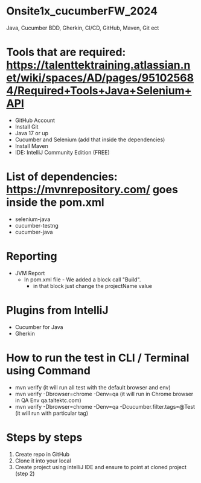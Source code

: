 # Onsite1x_cucumberFW_2024
Java, Cucumber BDD, Gherkin, CI/CD, GitHub, Maven, Git ect

# Tools that are required: https://talenttektraining.atlassian.net/wiki/spaces/AD/pages/951025684/Required+Tools+Java+Selenium+API
- GitHub Account
- Install Git
- Java 17 or up
- Cucumber and Selenium (add that inside the dependencies)
- Install Maven
- IDE: IntelliJ Community Edition (FREE)

# List of dependencies: https://mvnrepository.com/ goes inside the pom.xml
- selenium-java
- cucumber-testng
- cucumber-java

# Reporting
- JVM Report
  - In pom.xml file - We added a block call "Build". 
    - in that block just change the projectName value 

# Plugins from IntelliJ
- Cucumber for Java
- Gherkin

# How to run the test in CLI / Terminal using Command
- mvn verify (it will run all test with the default browser and env)
- mvn verify -Dbrowser=chrome -Denv=qa (it will run in Chrome browser in QA Env qa.taltektc.com)
- mvn verify -Dbrowser=chrome -Denv=qa -Dcucumber.filter.tags=@Test (it will run with particular tag)


# Steps by steps
1. Create repo in GitHub
2. Clone it into your local
3. Create project using intelliJ IDE and ensure to point at cloned project (step 2)